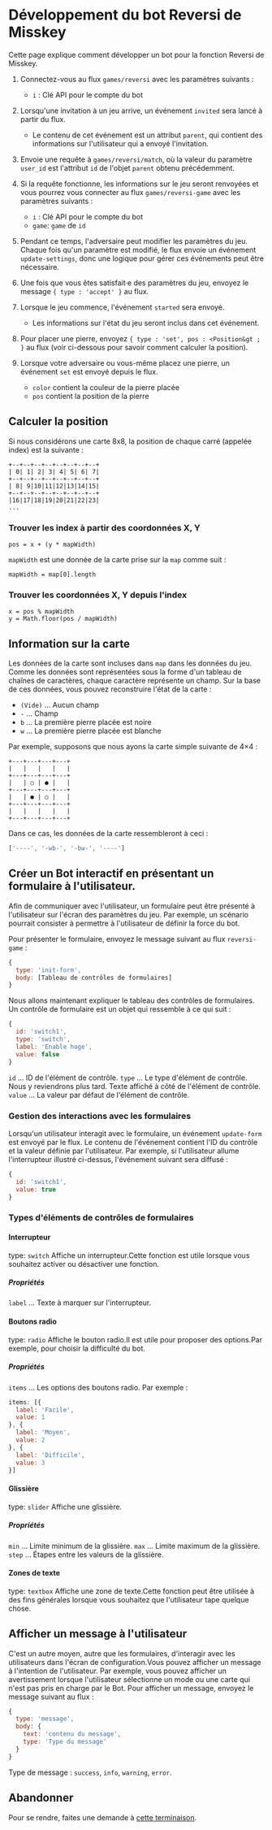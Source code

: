 # Développement du bot Reversi de Misskey
Cette page explique comment développer un bot pour la fonction Reversi de Misskey.

1. Connectez-vous au flux `games/reversi` avec les paramètres suivants :
    * `i` : Clé API pour le compte du bot

2. Lorsqu'une invitation à un jeu arrive, un événement `invited` sera lancé à partir du flux.
    * Le contenu de cet événement est un attribut `parent`, qui contient des informations sur l'utilisateur qui a envoyé l'invitation.

3. Envoie une requête à `games/reversi/match`, où la valeur du paramètre `user_id` est l'attribut `id` de l'objet `parent` obtenu précédemment.

4. Si la requête fonctionne, les informations sur le jeu seront renvoyées et vous pourrez vous connecter au flux `games/reversi-game` avec les paramètres suivants :
    * `i` : Clé API pour le compte du bot
    * `game`: `game` de `id`

5. Pendant ce temps, l'adversaire peut modifier les paramètres du jeu. Chaque fois qu'un paramètre est modifié, le flux envoie un événement `update-settings`, donc une logique pour gérer ces événements peut être nécessaire.

6. Une fois que vous êtes satisfait·e des paramètres du jeu, envoyez le message `{ type : 'accept' }` au flux.

7. Lorsque le jeu commence, l'événement `started` sera envoyé.
    * Les informations sur l'état du jeu seront inclus dans cet événement.

8. Pour placer une pierre, envoyez `{ type : 'set', pos : <Position&gt ; }` au flux (voir ci-dessous pour savoir comment calculer la position).

9. Lorsque votre adversaire ou vous-même placez une pierre, un événement `set` est envoyé depuis le flux.
    * `color` contient la couleur de la pierre placée
    * `pos` contient la position de la pierre

## Calculer la position
Si nous considérons une carte 8x8, la position de chaque carré (appelée index) est la suivante :
```
+--+--+--+--+--+--+--+--+
| 0| 1| 2| 3| 4| 5| 6| 7|
+--+--+--+--+--+--+--+--+
| 8| 9|10|11|12|13|14|15|
+--+--+--+--+--+--+--+--+
|16|17|18|19|20|21|22|23|
...
```

### Trouver les index à partir des coordonnées X, Y
```
pos = x + (y * mapWidth)
```
`mapWidth` est une donnée de la carte prise sur la `map` comme suit :
```
mapWidth = map[0].length
```

### Trouver les coordonnées X, Y depuis l'index
```
x = pos % mapWidth
y = Math.floor(pos / mapWidth)
```

## Information sur la carte
Les données de la carte sont incluses dans `map` dans les données du jeu. Comme les données sont représentées sous la forme d'un tableau de chaînes de caractères, chaque caractère représente un champ. Sur la base de ces données, vous pouvez reconstruire l'état de la carte :
* `(Vide)` ... Aucun champ
* `-` ... Champ
* `b` ... La première pierre placée est noire
* `w` ... La première pierre placée est blanche

Par exemple, supposons que nous ayons la carte simple suivante de 4×4 :
```text
+---+---+---+---+
|   |   |   |   |
+---+---+---+---+
|   | ○ | ● |   |
+---+---+---+---+
|   | ● | ○ |   |
+---+---+---+---+
|   |   |   |   |
+---+---+---+---+
```

Dans ce cas, les données de la carte ressembleront à ceci :
```javascript
['----', '-wb-', '-bw-', '----']
```

## Créer un Bot interactif en présentant un formulaire à l'utilisateur.
Afin de communiquer avec l'utilisateur, un formulaire peut être présenté à l'utilisateur sur l'écran des paramètres du jeu. Par exemple, un scénario pourrait consister à permettre à l'utilisateur de définir la force du bot.

Pour présenter le formulaire, envoyez le message suivant au flux `reversi-game` :
```javascript
{
  type: 'init-form',
  body: [Tableau de contrôles de formulaires]
}
```

Nous allons maintenant expliquer le tableau des contrôles de formulaires. Un contrôle de formulaire est un objet qui ressemble à ce qui suit :
```javascript
{
  id: 'switch1',
  type: 'switch',
  label: 'Enable hoge',
  value: false
}
```
`id` ... ID de l'élément de contrôle. `type` ... Le type d'élément de contrôle. Nous y reviendrons plus tard.  Texte affiché à côté de l'élément de contrôle. `value` ... La valeur par défaut de l'élément de contrôle.

### Gestion des interactions avec les formulaires
Lorsqu'un utilisateur interagit avec le formulaire, un événement `update-form` est envoyé par le flux. Le contenu de l'événement contient l'ID du contrôle et la valeur définie par l'utilisateur. Par exemple, si l'utilisateur allume l'interrupteur illustré ci-dessus, l'événement suivant sera diffusé :
```javascript
{
  id: 'switch1',
  value: true
}
```

### Types d'éléments de contrôles de formulaires
#### Interrupteur
type: `switch` Affiche un interrupteur.Cette fonction est utile lorsque vous souhaitez activer ou désactiver une fonction.

##### Propriétés
`label` ... Texte à marquer sur l'interrupteur.

#### Boutons radio
type: `radio` Affiche le bouton radio.Il est utile pour proposer des options.Par exemple, pour choisir la difficulté du bot.

##### Propriétés
`items` ... Les options des boutons radio. Par exemple :
```javascript
items: [{
  label: 'Facile',
  value: 1
}, {
  label: 'Moyen',
  value: 2
}, {
  label: 'Difficile',
  value: 3
}]
```

#### Glissière
type: `slider` Affiche une glissière.

##### Propriétés
`min` ... Limite minimum de la glissière. `max` ... Limite maximum de la glissière. `step` ... Étapes entre les valeurs de la glissière.

#### Zones de texte
type: `textbox` Affiche une zone de texte.Cette fonction peut être utilisée à des fins générales lorsque vous souhaitez que l'utilisateur tape quelque chose.

## Afficher un message à l'utilisateur
C'est un autre moyen, autre que les formulaires, d'interagir avec les utilisateurs dans l'écran de configuration.Vous pouvez afficher un message à l'intention de l'utilisateur. Par exemple, vous pouvez afficher un avertissement lorsque l'utilisateur sélectionne un mode ou une carte qui n'est pas pris en charge par le Bot. Pour afficher un message, envoyez le message suivant au flux :
```javascript
{
  type: 'message',
  body: {
    text: 'contenu du message',
    type: 'Type du message'
  }
}
```
Type de message : `success`, `info`, `warning`, `error`.

## Abandonner
Pour se rendre, faites une demande à <a href="./api/endpoints/games/reversi/games/surrender">cette terminaison</a>.
